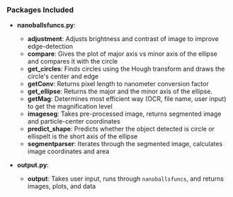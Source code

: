 ### Packages Included
* __nanoballsfuncs.py__:
  * __adjustment__: Adjusts brightness and contrast of image to improve edge-detection
  * __compare__: Gives the plot of major axis vs minor axis of the ellipse and compares it with the circle
  * __get_circles__: Finds circles using the Hough transform and draws the circle's center and edge
  * __getConv__: Returns pixel length to nanometer conversion factor
  * __get_ellipse__: Returns the major and the minor axis of the ellipse.
  * __getMag__: Determines most efficient way (OCR, file name, user input) to get the magnification level
  * __imageseg__: Takes pre-processed image, returns segmented image and particle-center coordinates
  * __predict_shape__: Predicts whether the object detected is circle or ellispeIt is the short axis of the ellipse
  * __segmentparser__: Iterates through the segmented image, calculates image coordinates and area
  
* __output.py__:
  * __output__: Takes user input, runs through `nanoballsfuncs`, and returns images, plots, and data

